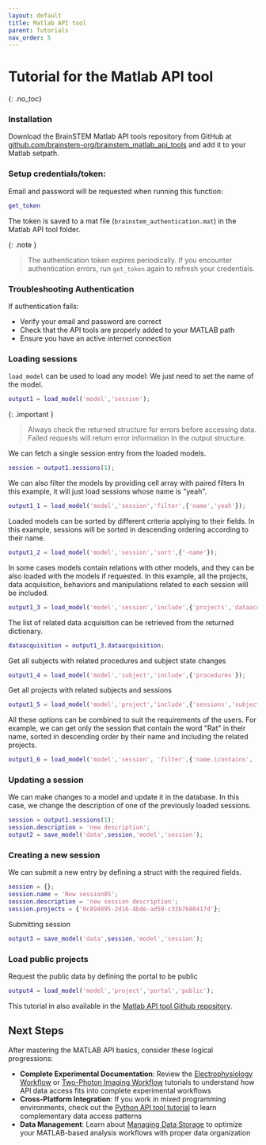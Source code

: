 ```yaml
---
layout: default
title: Matlab API tool
parent: Tutorials
nav_order: 5
---
```

# Tutorial for the Matlab API tool
{: .no_toc}

### Installation

Download the BrainSTEM Matlab API tools repository from GitHub at [github.com/brainstem-org/brainstem_matlab_api_tools](https://github.com/brainstem-org/brainstem_matlab_api_tools) and add it to your Matlab setpath.

### Setup credentials/token: 

Email and password will be requested when running this function:

```matlab
get_token
```

The token is saved to a mat file (`brainstem_authentication.mat`) in the Matlab API tool folder.

{: .note }
> The authentication token expires periodically. If you encounter authentication errors, run `get_token` again to refresh your credentials.

### Troubleshooting Authentication

If authentication fails:
- Verify your email and password are correct
- Check that the API tools are properly added to your MATLAB path
- Ensure you have an active internet connection

### Loading sessions

`load_model` can be used to load any model: We just need to set the name of the model.

```matlab
output1 = load_model('model','session');
```

{: .important }
> Always check the returned structure for errors before accessing data. Failed requests will return error information in the output structure.

We can fetch a single session entry from the loaded models.

```m
session = output1.sessions(1);
```

We can also filter the models by providing cell array with paired filters In this example, it will just load sessions whose name is "yeah".

```m
output1_1 = load_model('model','session','filter',{'name','yeah'});
```

Loaded models can be sorted by different criteria applying to their fields. In this example, sessions will be sorted in descending ordering according to their name.

```m
output1_2 = load_model('model','session','sort',{'-name'});
```

In some cases models contain relations with other models, and they can be also loaded with the models if requested. In this example, all the projects, data acquisition, behaviors and  manipulations related to each session will be included.

```m
output1_3 = load_model('model','session','include',{'projects','dataacquisition','behaviors','manipulations'});
```

The list of related data acquisition can be retrieved from the returned dictionary.

```m
dataacquisition = output1_3.dataacquisition;
```

Get all subjects with related procedures and subject state changes

```m
output1_4 = load_model('model','subject','include',{'procedures'});
```

Get all projects with related subjects and sessions

```m
output1_5 = load_model('model','project','include',{'sessions','subjects'});
```

All these options can be combined to suit the requirements of the users. For example, we can get only the session that contain the word "Rat" in their name, sorted in descending order by their name and including the related projects.

```m
output1_6 = load_model('model','session', 'filter',{'name.icontains', 'Rat'}, 'sort',{'-name'}, 'include',{'projects'});
```

### Updating a session

We can make changes to a model and update it in the database. In this case, we change the description of one of the previously loaded sessions.

```m
session = output1.sessions(1);
session.description = 'new description';
output2 = save_model('data',session,'model','session');
```

### Creating a new session

We can submit a new entry by defining a struct with the required fields.

```m
session = {};
session.name = 'New session85';
session.description = 'new session description';
session.projects = {'0c894095-2d16-4bde-ad50-c33b7680417d'};
```

Submitting session

```m
output3 = save_model('data',session,'model','session');
```

### Load public projects

Request the public data by defining the portal to be public

```m
output4 = load_model('model','project','portal','public');
```

This tutorial in also available in the [Matlab API tool Github repository](https://github.com/brainstem-org/brainstem_matlab_api_tools).

## Next Steps

After mastering the MATLAB API basics, consider these logical progressions:

- **Complete Experimental Documentation**: Review the [Electrophysiology Workflow]({{site.baseurl}}/tutorials/electrophysiology-workflow) or [Two-Photon Imaging Workflow]({{site.baseurl}}/tutorials/two-photon-imaging-workflow) tutorials to understand how API data access fits into complete experimental workflows
- **Cross-Platform Integration**: If you work in mixed programming environments, check out the [Python API tool tutorial]({{site.baseurl}}/tutorials/python-api-tool) to learn complementary data access patterns
- **Data Management**: Learn about [Managing Data Storage]({{site.baseurl}}/tutorials/managing-data-storage) to optimize your MATLAB-based analysis workflows with proper data organization
